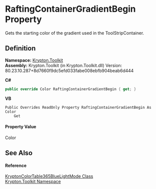 # RaftingContainerGradientBegin Property


Gets the starting color of the gradient used in the ToolStripContainer.



## Definition
**Namespace:** <a href="79d2eac2-21f4-54ff-7552-b20c33c30600.md">Krypton.Toolkit</a>  
**Assembly:** Krypton.Toolkit (in Krypton.Toolkit.dll) Version: 80.23.10.287+8d7660f9dc5efd033fabe008ebfb904beab6d444

**C#**
``` C#
public override Color RaftingContainerGradientBegin { get; }
```
**VB**
``` VB
Public Overrides ReadOnly Property RaftingContainerGradientBegin As Color
	Get
```



#### Property Value
Color

## See Also


#### Reference
<a href="a7468330-d55e-d2de-7be6-11059d371db7.md">KryptonColorTable365BlueLightMode Class</a>  
<a href="79d2eac2-21f4-54ff-7552-b20c33c30600.md">Krypton.Toolkit Namespace</a>  
